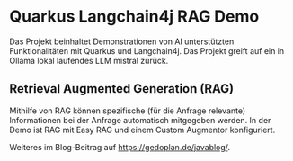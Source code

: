# Quarkus Langchain4j RAG Demo

Das Projekt beinhaltet Demonstrationen von AI unterstützten Funktionalitäten mit Quarkus und Langchain4j.
Das Projekt greift auf ein in Ollama lokal laufendes LLM mistral zurück.

## Retrieval Augmented Generation (RAG)

Mithilfe von RAG können spezifische (für die Anfrage relevante) Informationen bei der Anfrage automatisch mitgegeben werden.
In der Demo ist RAG mit Easy RAG und einem Custom Augmentor konfiguriert.

Weiteres im Blog-Beitrag auf https://gedoplan.de/javablog/.